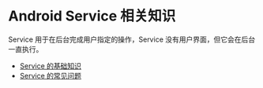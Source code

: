 # Android Service 相关知识
Service 用于在后台完成用户指定的操作，Service 没有用户界面，但它会在后台一直执行。

* [Service 的基础知识](https://github.com/ZhangMiao147/android_learning_notes/blob/master/Android/components/Service/Service%E7%9A%84%E5%9F%BA%E7%A1%80%E7%9F%A5%E8%AF%86.md)
* [Service 的常见问题](https://github.com/ZhangMiao147/android_learning_notes/blob/master/Android/components/Service/Service%E7%9A%84%E5%B8%B8%E8%A7%81%E9%97%AE%E9%A2%98.md)

